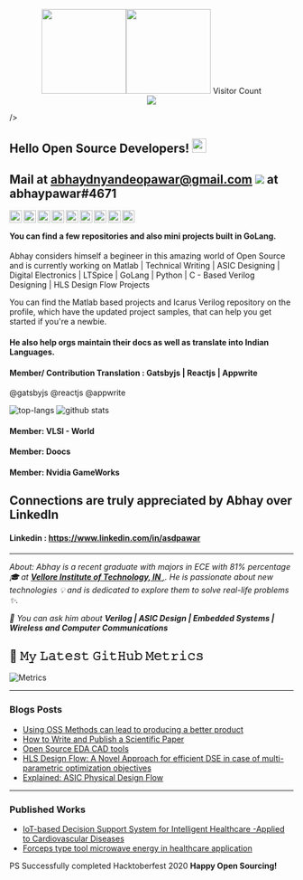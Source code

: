 <p align="center">
<img align="" height='150px' src="https://github.com/aryashah2k/aryashah2k/blob/main/assets/Readme%20GIF.gif" /><img align="" height='150px' src="https://github.com/abhaypawar/abhaypawar/main/abhay%20pic.jpg" <p align="center"> 
  Visitor Count<br>
<img src="https://profile-counter.glitch.me/abhaypawar/count.svg" />
</p>
/>
</p>

## Hello Open Source Developers! <img src="https://raw.githubusercontent.com/iampavangandhi/iampavangandhi/master/gifs/Hi.gif" width="25px"></h2>

Mail at **abhaydnyandeopawar@gmail.com** <img src="https://img.shields.io/badge/discord-%237289DA.svg?&style=for-the-badge&logo=discord&logoColor=white"/> at abhaypawar#4671
----
<a href="https://github.com/abhaypawar" target="_blank">
  <img align="left" alt="Abhay's Github" width="22px" src="https://cdn.jsdelivr.net/npm/simple-icons@v3/icons/github.svg" />
</a>
<a href="https://instagram.com/asdpawar/" target="_blank">
  <img align="left" alt="Abhay's Instagram" width="22px" src="https://cdn.jsdelivr.net/npm/simple-icons@v3/icons/instagram.svg" />
</a>
<a href="https://www.github.com/abhaypawar" target="_blank">
  <img align="left" alt="Abhay's Gatsby association" width="22px" src="https://cdn.jsdelivr.net/npm/simple-icons@v3/icons/gatsby.svg" />
</a>
<a href="https://www.github.com/abhaypawar" target="_blank">
  <img align="left" alt="Abhay's Git" width="22px" src="https://cdn.jsdelivr.net/npm/simple-icons@v3/icons/git.svg" />
 </a>
<a href="https://twitter.com/asdpawar" target="_blank">
  <img align="left" alt="Abhay's Twitter" width="22px" src="https://cdn.jsdelivr.net/npm/simple-icons@v3/icons/twitter.svg" />
</a>
<a href="https://www.linkedin.com/in/asdpawar/" target="_blank">
  <img align="left" alt="Abhay's Linkdein" width="22px" src="https://cdn.jsdelivr.net/npm/simple-icons@v3/icons/linkedin.svg" />
</a>
<a href="https://github.com/asdpawar" target="_blank">
  <img align="left" alt="Abhay's Github" width="22px" src="https://cdn.jsdelivr.net/npm/simple-icons@v3/icons/github.svg" />
</a>
<a href="https://www.researchgate.net/profile/Abhay-Pawar" target="_blank">
  <img align="left" alt="Abhay's ResearchGate" width="22px" src="https://cdn.jsdelivr.net/npm/simple-icons@v3/icons/researchgate.svg" />
</a>
<a href="https://medium.com/@asdpawar" target="_blank">
  <img align="left" alt="Abhay's Medium" width="22px" src="https://cdn.jsdelivr.net/npm/simple-icons@v3/icons/medium.svg" />
</a>
<br />



#### You can find a few repositories and also mini projects built in GoLang. 

Abhay considers himself a begineer in this amazing world of Open Source and is currently working on Matlab | Technical Writing | ASIC Designing | Digital Electronics | LTSpice | GoLang | Python | C - Based Verilog Designing | HLS Design Flow Projects

You can find the Matlab based projects and Icarus Verilog repository on the profile, which have the updated project samples, that can help you get started if you're a newbie. 

#### He also help orgs maintain their docs as well as translate into Indian Languages.
#### Member/ Contribution Translation : Gatsbyjs | Reactjs | Appwrite
 @gatsbyjs
 @reactjs
 @appwrite
 
![top-langs](https://github-readme-stats.vercel.app/api/top-langs?username=abhaypawar&show_icons=true&theme=radical)
![github stats](https://github-readme-stats.vercel.app/api?username=abhaypawar&show_icons=true&theme=radical)

#### Member: VLSI - World
#### Member: Doocs
#### Member: Nvidia GameWorks

Connections are truly appreciated by Abhay over LinkedIn
----
#### Linkedin : https://www.linkedin.com/in/asdpawar
----


<p>
 <i> About: Abhay is a recent graduate with majors in ECE with 81% percentage 🎓 at <a href="https://www.vitbhopal.ac.in/" target="_blank"> <b> Vellore Institute of Technology, IN </b>,</a>. 
  He is passionate about new technologies 💡 and is dedicated to explore them to solve real-life problems ✨.
  
  💬 You can ask him about **Verilog | ASIC Design | Embedded Systems | Wireless and Computer Communications**
 </i>
</p>

## 🔔 𝙼𝚢 𝙻𝚊𝚝𝚎𝚜𝚝 𝙶𝚒𝚝𝙷𝚞𝚋 𝙼𝚎𝚝𝚛𝚒𝚌𝚜
![Metrics](https://metrics.lecoq.io/abhaypawar?template=classic&base.header=0&gists=1&lines=1&config)


----
### Blogs Posts
<!-- BLOG-POST-LIST:START -->
- [Using OSS Methods can lead to producing a better product](https://medium.com/@asdpawar/using-oss-methods-can-lead-to-producing-a-better-product-8482dcf91eba)
- [How to Write and Publish a Scientific Paper](https://www.linkedin.com/pulse/heres-checking-list-how-write-publish-scientific-paper-abhay-pawar)
- [Open Source EDA CAD tools](https://medium.com/@asdpawar/open-source-cad-tools-e439d6ebd028)
- [HLS Design Flow: A Novel Approach for efficient DSE in case of multi-parametric optimization objectives](https://medium.com/@asdpawar/high-level-synthesis-design-flow-a-new-design-space-exploration-approach-57fb9ed84593)
- [Explained: ASIC Physical Design Flow](https://medium.com/@asdpawar/explained-asic-physical-design-flow-b021f1e0290a)
<!-- BLOG-POST-LIST:END -->
---- 
### Published Works
<!-- BLOG-POST-LIST:START -->
- [IoT-based Decision Support System for Intelligent Healthcare -Applied to Cardiovascular Diseases](https://www.researchgate.net/publication/341606607_IoT-based_Decision_Support_System_for_Intelligent_Healthcare_-Applied_to_Cardiovascular_Diseases#fullTextFileContent)
- [Forceps type tool microwave energy in healthcare application](https://www.slideshare.net/AbhayPawar15/forceps-type-tool-microwave-energy-in-healthcare-application?from_m_app=android)
<!-- BLOG-POST-LIST:END -->

PS Successfully completed Hacktoberfest 2020
<b> Happy Open Sourcing! </b>

